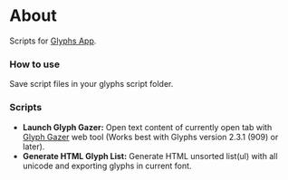 # About

Scripts for [Glyphs App](https://www.glyphsapp.com/).


### How to use

Save script files in your glyphs script folder.


### Scripts

* **Launch Glyph Gazer:** Open text content of currently open tab with [Glyph Gazer](https://typeresources.github.io/glyph-gazer/) web tool (Works best with Glyphs version 2.3.1 (909) or later).  
* **Generate HTML Glyph List:** Generate HTML unsorted list(ul) with all unicode and exporting glyphs in current font.  